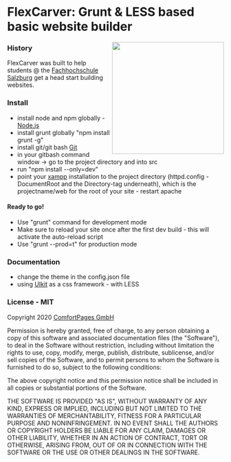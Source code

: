 # FlexCarver: Grunt & LESS based basic website builder

<img align="right" width="260" src="https://comfortpages.com/media/logo/thumbnail/FlexCarverLogo_V1.0.svg">

### History

FlexCarver was built to help students @ the [Fachhochschule Salzburg](https://www.fh-salzburg.ac.at/) get a head start building websites.


### Install

- install node and npm globally - [Node.js](https://nodejs.org/en/)
- install grunt globally "npm install grunt -g"
- install git/git bash [Git](https://git-scm.com/downloads)
- in your gitbash command window -> go to the project directory and into src
- run "npm install --only=dev"
- point your [xampp](https://www.apachefriends.org/de/index.html) installation to the project directory (httpd.config - DocumentRoot and the Directory-tag underneath), which is the projectname/web for the root of your site - restart apache

#### Ready to go!
- Use "grunt" command for development mode
- Make sure to reload your site once after the first dev build - this will activate the auto-reload script
- Use "grunt --prod=t" for production mode


### Documentation

- change the theme in the config.json file
- using [UIkit](https://getuikit.com/docs/introduction) as a css framework - with LESS


### License - MIT

Copyright 2020 [ComfortPages GmbH](https://comfortpages.com)

Permission is hereby granted, free of charge, to any person obtaining a copy of this software and associated documentation files (the "Software"), to deal in the Software without restriction, including without limitation the rights to use, copy, modify, merge, publish, distribute, sublicense, and/or sell copies of the Software, and to permit persons to whom the Software is furnished to do so, subject to the following conditions:

The above copyright notice and this permission notice shall be included in all copies or substantial portions of the Software.

THE SOFTWARE IS PROVIDED "AS IS", WITHOUT WARRANTY OF ANY KIND, EXPRESS OR IMPLIED, INCLUDING BUT NOT LIMITED TO THE WARRANTIES OF MERCHANTABILITY, FITNESS FOR A PARTICULAR PURPOSE AND NONINFRINGEMENT. IN NO EVENT SHALL THE AUTHORS OR COPYRIGHT HOLDERS BE LIABLE FOR ANY CLAIM, DAMAGES OR OTHER LIABILITY, WHETHER IN AN ACTION OF CONTRACT, TORT OR OTHERWISE, ARISING FROM, OUT OF OR IN CONNECTION WITH THE SOFTWARE OR THE USE OR OTHER DEALINGS IN THE SOFTWARE.
